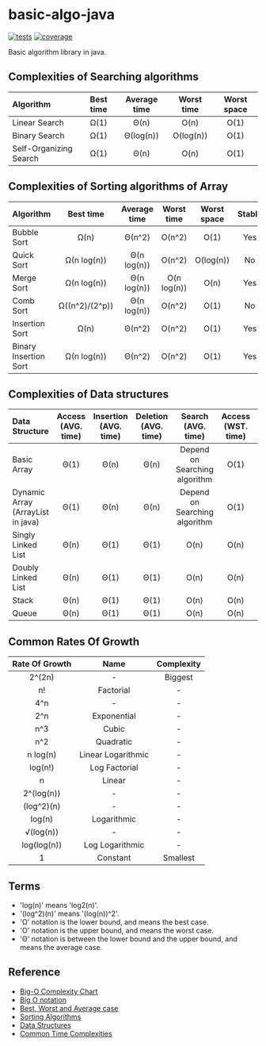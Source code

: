 # basic-algo-java

[![tests][tests]][tests-url]
[![coverage][cover]][cover-url]

Basic algorithm library in java.

## Complexities of Searching algorithms
| Algorithm              | Best time      | Average time  | Worst time  | Worst space   |
|:-----------------------|:--------------:|:-------------:|:-----------:|:-------------:|
| Linear Search          |          Ω(1) |         Θ(n) |        O(n) |          O(1) |
| Binary Search          |          Ω(1) |    Θ(log(n)) |   O(log(n)) |          O(1) |
| Self-Organizing Search |          Ω(1) |         Θ(n) |        O(n) |          O(1) |

## Complexities of Sorting algorithms of Array
| Algorithm             | Best time       | Average time  | Worst time  | Worst space  | Stable |
|:----------------------|:---------------:|:-------------:|:-----------:|:------------:|:------:|
| Bubble Sort           |           Ω(n) |       Θ(n^2) |      O(n^2) |         O(1) | Yes    |
| Quick Sort            |    Ω(n log(n)) |  Θ(n log(n)) |      O(n^2) |    O(log(n)) | No     |
| Merge Sort            |    Ω(n log(n)) |  Θ(n log(n)) | O(n log(n)) |         O(n) | Yes    |
| Comb Sort             | Ω((n^2)/(2^p)) |  Θ(n log(n)) |      O(n^2) |         O(1) | No     |
| Insertion Sort        |           Ω(n) |       Θ(n^2) |      O(n^2) |         O(1) | Yes    |
| Binary Insertion Sort |    Ω(n log(n)) |       Θ(n^2) |      O(n^2) |         O(1) | Yes    |

## Complexities of Data structures
| Data Structure                    | Access (AVG. time) | Insertion (AVG. time) | Deletion (AVG. time) | Search (AVG. time) | Access (WST. time) | Insertion (WST. time) | Deletion (WST. time) | Search (WST. time) | WST. space  |
|:----------------------------------|:---------:|:---------:|:---------:|:-----------------------------:|:---------:|:---------:|:---------:|:-----------------------------:|:-----------:|
| Basic Array                       |     Θ(1) |     Θ(n) |     Θ(n) | Depend on Searching algorithm |      O(1) |      O(n) |      O(n) | Depend on Searching algorithm |        O(n) |
| Dynamic Array (ArrayList in java) |     Θ(1) |     Θ(n) |     Θ(n) | Depend on Searching algorithm |      O(1) |      O(n) |      O(n) | Depend on Searching algorithm |        O(n) |
| Singly Linked List                |     Θ(n) |     Θ(1) |     Θ(1) |                          O(n) |      O(n) |      O(1) |      O(1) |                          O(n) |        O(n) |
| Doubly Linked List                |     Θ(n) |     Θ(1) |     Θ(1) |                          O(n) |      O(n) |      O(1) |      O(1) |                          O(n) |        O(n) |
| Stack                             |     Θ(n) |     Θ(1) |     Θ(1) |                          O(n) |      O(n) |      O(1) |      O(1) |                          O(n) |        O(n) |
| Queue                             |     Θ(n) |     Θ(1) |     Θ(1) |                          O(n) |      O(n) |      O(1) |      O(1) |                          O(n) |         O(n) |

## Common Rates Of Growth
| Rate Of Growth | Name               | Complexity |
|:--------------:|:------------------:|:----------:|
| 2^(2n)         |     -              |  Biggest   |
| n!             | Factorial          |     -      |
| 4^n            |     -              |     -      |
| 2^n            | Exponential        |     -      |
| n^3            | Cubic              |     -      |
| n^2            | Quadratic          |     -      |
| n log(n)       | Linear Logarithmic |     -      |
| log(n!)        | Log Factorial      |     -      |
| n              | Linear             |     -      |
| 2^(log(n))     |     -              |     -      |
| (log^2)(n)     |     -              |     -      |
| log(n)         | Logarithmic        |     -      |
| √(log(n))     |     -              |     -      |
| log(log(n))    | Log Logarithmic    |     -      |
| 1              | Constant           |  Smallest  |

## Terms
- 'log(n)' means 'log2(n)'.
- '(log^2)(n)' means '(log(n))^2'.
- 'Ω' notation is the lower bound, and means the best case.
- 'O' notation is the upper bound, and means the worst case.
- 'Θ' notation is between the lower bound and the upper bound, and means the average case.

## Reference
- [Big-O Complexity Chart](http://bigocheatsheet.com/ "Big-O Complexity Chart")
- [Big O notation](https://en.wikipedia.org/wiki/Big_O_notation "Big O notation")
- [Best, Worst and Average case](https://en.wikipedia.org/wiki/Best,_worst_and_average_case "Best, Worst and Average case")
- [Sorting Algorithms](https://en.wikipedia.org/wiki/Sorting_algorithm#Comparison_of_algorithms "Sorting Algorithms")
- [Data Structures](https://en.wikipedia.org/wiki/Search_data_structure#Asymptotic_amortized_worst-case_analysis "Data Structures")
- [Common Time Complexities](https://en.wikipedia.org/wiki/Time_complexity#Table_of_common_time_complexities "Common Time Complexities")

[tests]:https://travis-ci.org/keidrun/basic-algo-java.svg?branch=master
[tests-url]:https://travis-ci.org/keidrun/basic-algo-java

[cover]:https://codecov.io/gh/keidrun/basic-algo-java/branch/master/graph/badge.svg
[cover-url]:https://codecov.io/gh/keidrun/basic-algo-java

